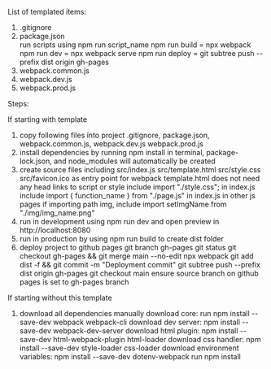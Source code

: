 List of templated items:

1. .gitignore
2. package.json  
   run scripts using npm run script_name
   npm run build = npx webpack
   npm run dev = npx webpack serve
   npm run deploy = git subtree push --prefix dist origin gh-pages
3. webpack.common.js
4. webpack.dev.js
5. webpack.prod.js

Steps:

If starting with template

1.  copy following files into project
    .gitignore, package.json, webpack.common.js, webpack.dev.js webpack.prod.js
2.  install dependencies by running npm install in terminal, package-lock.json, and node_modules will automatically be created
3.  create source files including src/index.js src/template.html src/style.css src/favicon.ico as entry point for webpack
    template.html does not need any head links to script or style
    include import "./style.css"; in index.js
    include import { function_name } from "./page.js" in index.js
    in other js pages if importing path img, include import setImgName from "./img/img_name.png"
4.  run in development using npm run dev and open preview in http://localhost:8080
5.  run in production by using npm run build to create dist folder
6.  deploy project to github pages
    git branch gh-pages
    git status
    git checkout gh-pages && git merge main --no-edit
    npx webpack
    git add dist -f && git commit -m "Deployment commit"
    git subtree push --prefix dist origin gh-pages
    git checkout main
    ensure source branch on github pages is set to gh-pages branch

If starting without this template

1. download all dependencies manually
   download core: run npm install --save-dev webpack webpack-cli
   download dev server: npm install --save-dev webpack-dev-server
   download html plugin: npm install --save-dev html-webpack-plugin html-loader
   download css handler: npm install --save-dev style-loader css-loader
   download environment variables: npm install --save-dev dotenv-webpack
   run npm install
